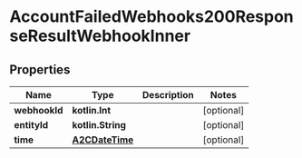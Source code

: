 
# AccountFailedWebhooks200ResponseResultWebhookInner

## Properties
| Name | Type | Description | Notes |
| ------------ | ------------- | ------------- | ------------- |
| **webhookId** | **kotlin.Int** |  |  [optional] |
| **entityId** | **kotlin.String** |  |  [optional] |
| **time** | [**A2CDateTime**](A2CDateTime.md) |  |  [optional] |



